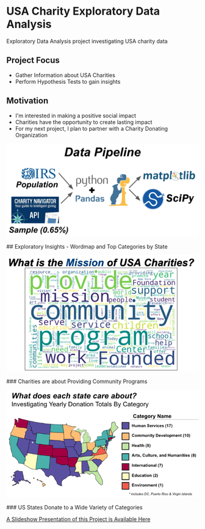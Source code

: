 # USA Charity Exploratory Data Analysis
Exploratory Data Analysis project investigating USA charity data

## Project Focus
  * Gather Information about USA Charities
  * Perform Hypothesis Tests to gain insights

## Motivation
  * I'm interested in making a positive social impact
  * Charities have the opportunity to create lasting impact
  * For my next project, I plan to partner with a Charity Donating Organization

<p align="center">
  <img src="Data_Pipeline.png">
</p>
## Exploratory Insights - Wordmap and Top Categories by State

<p align="center">
  <img src="Mission_Wordmap.png">
</p>
### Charities are about Providing Community Programs

<p align="center">
  <img src="State_Categories.png">
</p>
### US States Donate to a Wide Variety of Categories

[A Slideshow Presentation of this Project is Available Here](https://docs.google.com/presentation/d/1fC8eIchbvQmftJSOCORGc7lxn1mhAFAN3U4ByL6KB78/edit#slide=id.g6006c310b7_0_140)
